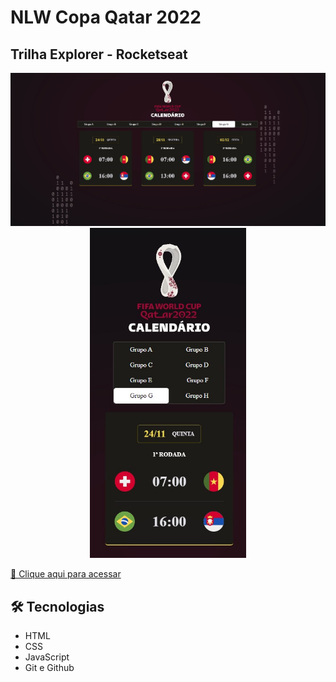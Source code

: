 # NLW Copa Qatar 2022 
## Trilha Explorer - Rocketseat

<p align="center">
  <img src = "https://github.com/patyfil/NLW-CopaQatar-Trilha-Explorer-Rocketseat/blob/main/assets/preview%20desktop.jpg" width="650" alt="template pc">  
    <br />
    <img src = "https://github.com/patyfil/NLW-CopaQatar-Trilha-Explorer-Rocketseat/blob/main/assets/preview%20mobile.jpg" width="250" alt="template mobile">  
</p>


[🔗 Clique aqui para acessar](https://nlw-copa-qatar-trilha-explorer-rocketseat.vercel.app/)


## 🛠 Tecnologias

- HTML
- CSS
- JavaScript
- Git e Github
